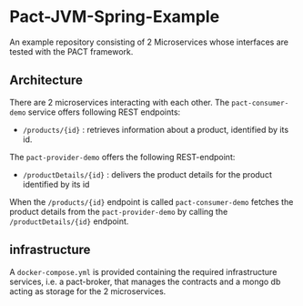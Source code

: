 # Pact-JVM-Spring-Example

An example repository consisting of 2 Microservices whose interfaces are tested with the PACT framework.

## Architecture

There are 2 microservices interacting with each other. The `pact-consumer-demo` service offers following REST endpoints:

- `/products/{id}` : retrieves information about a product, identified by its id.

The `pact-provider-demo` offers the following REST-endpoint:

- `/productDetails/{id}` : delivers the product details for the product identified by its id

When the `/products/{id}` endpoint is called `pact-consumer-demo` fetches the product details from the `pact-provider-demo` by calling
the `/productDetails/{id}` endpoint.

## infrastructure

A `docker-compose.yml` is provided containing the required infrastructure services, i.e. a pact-broker, that manages
the contracts and a mongo db acting as storage for the 2 microservices.

